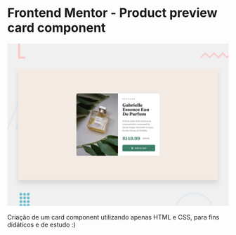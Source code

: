 # Frontend Mentor - Product preview card component

![Design preview for the Product preview card component coding challenge](./design/desktop-preview.jpg)

Criação de um card component utilizando apenas HTML e CSS, para fins didáticos e de estudo :)


